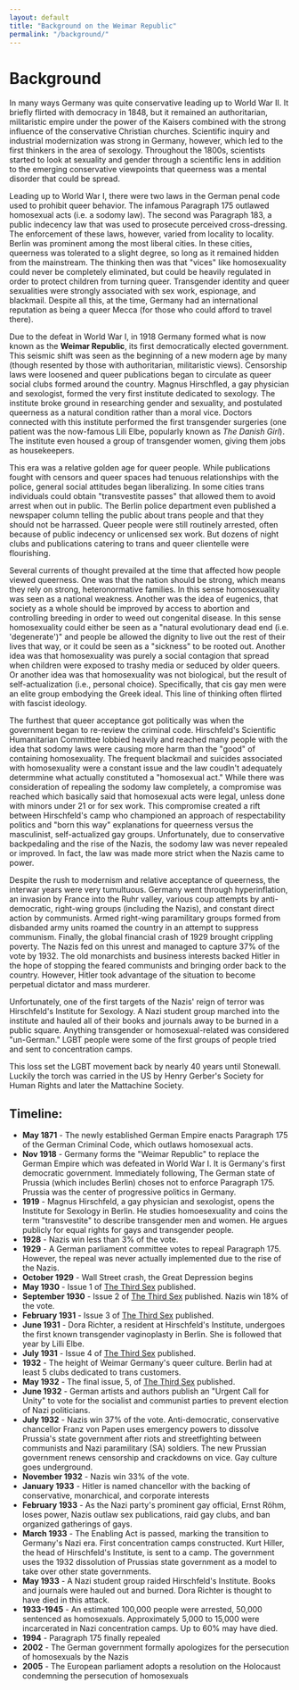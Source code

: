 ```yaml
---
layout: default
title: "Background on the Weimar Republic"
permalink: "/background/"
---
```


# Background

In many ways Germany was quite conservative leading up to World War II. It briefly flirted with democracy in 1848, but it remained an authoritarian, militaristic empire under the power of the Kaisers combined with the strong influence of the conservative Christian churches. Scientific inquiry and industrial modernization was strong in Germany, however, which led to the first thinkers in the area of sexology. Throughout the 1800s, scientists started to look at sexuality and gender through a scientific lens in addition to the emerging conservative viewpoints that queerness was a mental disorder that could be spread.

Leading up to World War I, there were two laws in the German penal code used to prohibit queer behavior. The infamous Paragraph 175 outlawed homosexual acts (i.e. a sodomy law). The second was Paragraph 183, a public indecency law that was used to prosecute perceived cross-dressing. The enforcement of these laws, however, varied from locality to locality. Berlin was prominent among the most liberal cities. In these cities, queerness was tolerated to a slight degree, so long as it remained hidden from the mainstream. The thinking then was that "vices" like homosexuality could never be completely eliminated, but could be heavily regulated in order to protect children from turning queer. Transgender identity and queer sexualities were strongly associated with sex work, espionage, and blackmail. Despite all this, at the time, Germany had an international reputation as being a queer Mecca (for those who could afford to travel there).

Due to the defeat in World War I, in 1918 Germany formed what is now known as the **Weimar Republic**, its first democratically elected government. This seismic shift was seen as the beginning of a new modern age by many (though resented by those with authoritarian, militaristic views). Censorship laws were loosened and queer publications began to circulate as queer social clubs formed around the country. Magnus Hirschfled, a gay physician and sexologist, formed the very first institute dedicated to sexology. The institute broke ground in researching gender and sexuality, and postulated queerness as a natural condition rather than a moral vice. Doctors connected with this institute performed the first transgender surgeries (one patient was the now-famous Lili Elbe, popularly known as _The Danish Girl_). The institute even housed a group of transgender women, giving them jobs as housekeepers.

This era was a relative golden age for queer people. While publications fought with censors and queer spaces had tenuous relationships with the police, general social attitudes began liberalizing. In some cities trans individuals could obtain "transvestite passes" that allowed them to avoid arrest when out in public. The Berlin police department even published a newspaper column telling the public about trans people and that they should not be harrassed. Queer people were still routinely arrested, often because of public indecency or unlicensed sex work. But dozens of night clubs and publications catering to trans and queer clientelle were flourishing.

Several currents of thought prevailed at the time that affected how people viewed queerness. One was that the nation should be strong, which means they rely on strong, heteronormative families. In this sense homosexuality was seen as a national weakness. Another was the idea of eugenics, that society as a whole should be improved by access to abortion and controlling breeding in order to weed out congenital disease. In this sense homosexuality could either be seen as a "natural evolutionary dead end (i.e. 'degenerate')" and people be allowed the dignity to live out the rest of their lives that way, or it could be seen as a "sickness" to be rooted out. Another idea was that homosexuality was purely a social contagion that spread when children were exposed to trashy media or seduced by older queers. Or another idea was that homosexuality was not biological, but the result of self-actualization (i.e., personal choice). Specifically, that cis gay men were an elite group embodying the Greek ideal. This line of thinking often flirted with fascist ideology.

The furthest that queer acceptance got politically was when the government began to re-review the criminal code. Hirschfeld's Scientific Humanitarian Committee lobbied heavily and reached many people with the idea that sodomy laws were causing more harm than the "good" of containing homosexuality. The frequent blackmail and suicides associated with homosexuality were a constant issue and the law coudln't adequately determmine what actually constituted a "homosexual act." While there was consideration of repealing the sodomy law completely, a compromise was reached which basically said that homosexual acts were legal, unless done with minors under 21 or for sex work. This compromise created a rift between Hirschfeld's camp who championed an approach of respectability politics and "born this way" explanations for queerness versus the masculinist, self-actualized gay groups. Unfortunately, due to conservative backpedaling and the rise of the Nazis, the sodomy law was never repealed or improved. In fact, the law was made more strict when the Nazis came to power.

Despite the rush to modernism and relative acceptance of queerness, the interwar years were very tumultuous. Germany went through hyperinflation, an invasion by France into the Ruhr valley, various coup attempts by anti-democratic, right-wing groups (including the Nazis), and constant direct action by communists. Armed right-wing paramilitary groups formed from disbanded army units roamed the country in an attempt to suppress communism. Finally, the global financial crash of 1929 brought crippling poverty. The Nazis fed on this unrest and managed to capture 37% of the vote by 1932. The old monarchists and business interests backed Hitler in the hope of stopping the feared communists and bringing order back to the country. However, Hitler took advantage of the situation to become perpetual dictator and mass murderer.

Unfortunately, one of the first targets of the Nazis' reign of terror was Hirschfeld's Institute for Sexology. A Nazi student group marched into the institute and hauled all of their books and journals away to be burned in a public square. Anything transgender or homosexual-related was considered "un-German." LGBT people were some of the first groups of people tried and sent to concentration camps. 

This loss set the LGBT movement back by nearly 40 years until Stonewall. Luckily the torch was carried in the US by Henry Gerber's Society for Human Rights and later the Mattachine Society.


## Timeline:

- **May 1871** - The newly established German Empire enacts Paragraph 175 of the German Criminal Code, which outlaws homosexual acts.
- **Nov 1918** - Germany forms the "Weimar Republic" to replace the German Empire which was defeated in World War I. It is Germany's first democratic government. Immediately following, The German state of Prussia (which includes Berlin) choses not to enforce Paragraph 175. Prussia was the center of progressive politics in Germany.
- **1919** - Magnus Hirschfeld, a gay physician and sexologist, opens the Institute for Sexology in Berlin. He studies homoesexuality and coins the term "transvestite" to describe transgender men and women. He argues publicly for equal rights for gays and transgender people.
- **1928** - Nazis win less than 3% of the vote.
- **1929** - A German parliament committee votes to repeal Paragraph 175. However, the repeal was never actually implemented due to the rise of the Nazis.
- **October 1929** - Wall Street crash, the Great Depression begins
- **May 1930** - Issue 1 of [The Third Sex](/das-dritte-geschlecht) published.
- **September 1930** - Issue 2 of [The Third Sex](/das-dritte-geschlecht) published. Nazis win 18% of the vote.
- **February 1931** - Issue 3 of [The Third Sex](/das-dritte-geschlecht) published.
- **June 1931** - Dora Richter, a resident at Hirschfeld's Institute, undergoes the first known transgender vaginoplasty in Berlin. She is followed that year by Lilli Elbe.
- **July 1931** - Issue 4 of [The Third Sex](/das-dritte-geschlecht) published.
- **1932** - The height of Weimar Germany's queer culture. Berlin had at least 5 clubs dedicated to trans customers.
- **May 1932** - The final issue, 5, of [The Third Sex](/das-dritte-geschlecht) published.
- **June 1932** - German artists and authors publish an "Urgent Call for Unity" to vote for the socialist and communist parties to prevent election of Nazi politicians.
- **July 1932** - Nazis win 37% of the vote. Anti-democratic, conservative chancellor Franz von Papen uses emergency powers to dissolve Prussia's state government after riots and streetfighting between communists and Nazi paramilitary (SA) soldiers. The new Prussian government renews censorship and crackdowns on vice. Gay culture goes underground.
- **November 1932** - Nazis win 33% of the vote.
- **January 1933** - Hitler is named chancellor with the backing of conservative, monarchical, and corporate interests
- **February 1933** - As the Nazi party's prominent gay official, Ernst Röhm, loses power, Nazis outlaw sex publications, raid gay clubs, and ban organized gatherings of gays.
- **March 1933** - The Enabling Act is passed, marking the transition to Germany's Nazi era. First concentration camps constructed. Kurt Hiller, the head of Hirschfeld's Institute, is sent to a camp. The government uses the 1932 dissolution of Prussias state government as a model to take over other state governments.
- **May 1933** - A Nazi student group raided Hirschfeld's Institute. Books and journals were hauled out and burned. Dora Richter is thought to have died in this attack.
- **1933-1945** - An estimated 100,000 people were arrested, 50,000 sentenced as homosexuals. Approximately 5,000 to 15,000 were incarcerated in Nazi concentration camps. Up to 60% may have died.
- **1994** - Paragraph 175 finally repealed
- **2002** - The German government formally apologizes for the persecution of homosexuals by the Nazis
- **2005** - The European parliament adopts a resolution on the Holocaust condemning the persecution of homosexuals
